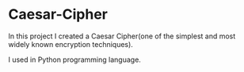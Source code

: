 # Caesar-Cipher
In this project I created a Caesar Cipher(one of the simplest and most widely known encryption techniques).

I used in Python programming language.
